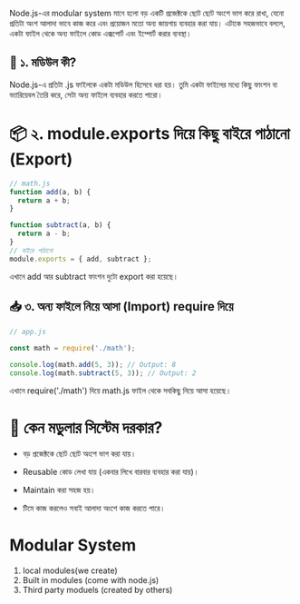 Node.js-এর modular system মানে হলো বড় একটি প্রজেক্টকে ছোট ছোট অংশে ভাগ করে রাখা,
যেনো প্রতিটা অংশ আলাদা ভাবে কাজ করে এবং প্রয়োজন মতো অন্য জায়গায় ব্যবহার করা যায়।
এটাকে সহজভাবে বললে, একটা ফাইল থেকে অন্য ফাইলে কোড এক্সপোর্ট এবং ইম্পোর্ট করার
ব্যবস্থা।

## 🧱 ১. মডিউল কী?

Node.js-এ প্রতিটা .js ফাইলকে একটা মডিউল হিসেবে ধরা হয়। তুমি একটা ফাইলের মধ্যে
কিছু ফাংশন বা ভ্যারিয়েবল তৈরি করে, সেটা অন্য ফাইলে ব্যবহার করতে পারো।

# 📦 ২. module.exports দিয়ে কিছু বাইরে পাঠানো (Export)

```js
// math.js
function add(a, b) {
  return a + b;
}

function subtract(a, b) {
  return a - b;
}
// বাইরে পাঠানো
module.exports = { add, subtract };
```

এখানে add আর subtract ফাংশন দুটো export করা হয়েছে।

## 📥 ৩. অন্য ফাইলে নিয়ে আসা (Import) require দিয়ে

```js
// app.js

const math = require('./math');

console.log(math.add(5, 3)); // Output: 8
console.log(math.subtract(5, 3)); // Output: 2
```

এখানে require('./math') দিয়ে math.js ফাইল থেকে সবকিছু নিয়ে আসা হয়েছে।

# 🧠 কেন মডুলার সিস্টেম দরকার?

- বড় প্রজেক্টকে ছোট ছোট অংশে ভাগ করা যায়।

- Reusable কোড লেখা যায় (একবার লিখে বারবার ব্যবহার করা যায়)।

- Maintain করা সহজ হয়।

- টিমে কাজ করলেও সবাই আলাদা অংশে কাজ করতে পারে।

# Modular System

1. local modules(we create)
2. Built in modules (come with node.js)
3. Third party moduels (created by others)
